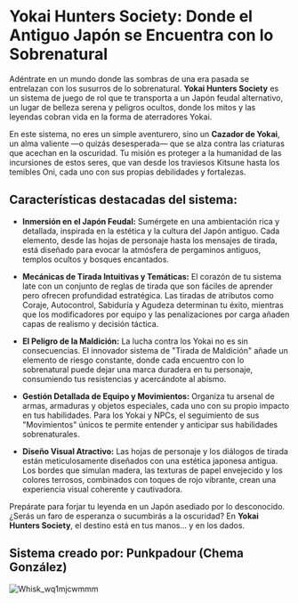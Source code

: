 # Yokai Hunters Society: Donde el Antiguo Japón se Encuentra con lo Sobrenatural

Adéntrate en un mundo donde las sombras de una era pasada se entrelazan con los susurros de lo sobrenatural. **Yokai Hunters Society** es un sistema de juego de rol que te transporta a un Japón feudal alternativo, un lugar de belleza serena y peligros ocultos, donde los mitos y las leyendas cobran vida en la forma de aterradores Yokai.

En este sistema, no eres un simple aventurero, sino un **Cazador de Yokai**, un alma valiente —o quizás desesperada— que se alza contra las criaturas que acechan en la oscuridad. Tu misión es proteger a la humanidad de las incursiones de estos seres, que van desde los traviesos Kitsune hasta los temibles Oni, cada uno con sus propias debilidades y fortalezas.

## Características destacadas del sistema:

* **Inmersión en el Japón Feudal:** Sumérgete en una ambientación rica y detallada, inspirada en la estética y la cultura del Japón antiguo. Cada elemento, desde las hojas de personaje hasta los mensajes de tirada, está diseñado para evocar la atmósfera de pergaminos antiguos, templos ocultos y bosques encantados.

* **Mecánicas de Tirada Intuitivas y Temáticas:** El corazón de tu sistema late con un conjunto de reglas de tirada que son fáciles de aprender pero ofrecen profundidad estratégica. Las tiradas de atributos como Coraje, Autocontrol, Sabiduría y Agudeza determinan tu éxito, mientras que los modificadores por equipo y las penalizaciones por carga añaden capas de realismo y decisión táctica.

* **El Peligro de la Maldición:** La lucha contra los Yokai no es sin consecuencias. El innovador sistema de "Tirada de Maldición" añade un elemento de riesgo constante, donde cada encuentro con lo sobrenatural puede dejar una marca duradera en tu personaje, consumiendo tus resistencias y acercándote al abismo.

* **Gestión Detallada de Equipo y Movimientos:** Organiza tu arsenal de armas, armaduras y objetos especiales, cada uno con su propio impacto en tus habilidades. Para los Yokai y NPCs, el seguimiento de sus "Movimientos" únicos te permite entender y anticipar sus habilidades sobrenaturales.

* **Diseño Visual Atractivo:** Las hojas de personaje y los diálogos de tirada están meticulosamente diseñados con una estética japonesa antigua. Los bordes que simulan madera, las texturas de papel envejecido y los colores terrosos, combinados con toques de rojo vibrante, crean una experiencia visual coherente y cautivadora.

Prepárate para forjar tu leyenda en un Japón asediado por lo desconocido. ¿Serás un faro de esperanza o sucumbirás a la oscuridad? En **Yokai Hunters Society**, el destino está en tus manos... y en los dados.

## **Sistema creado por: Punkpadour (Chema González)**

![Whisk_wq1mjcwmmm](https://github.com/user-attachments/assets/532ff689-ffe4-4d51-91f9-9af21cf50a44)
